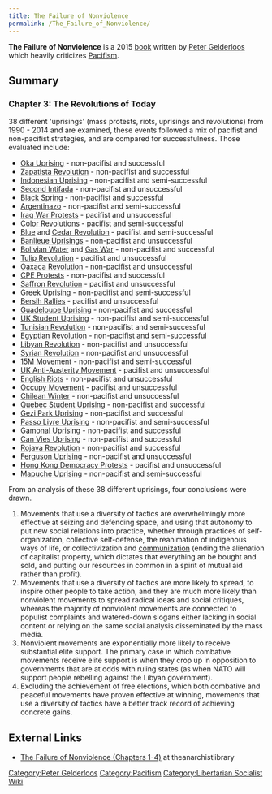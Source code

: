 ```yaml
---
title: The Failure of Nonviolence
permalink: /The_Failure_of_Nonviolence/
---
```


**The Failure of Nonviolence** is a 2015
[book](List_of_Libertarian_Socialist_Media "wikilink") written by [Peter
Gelderloos](Peter_Gelderloos "wikilink") which heavily criticizes
[Pacifism](Pacifism "wikilink").

## Summary

### Chapter 3: The Revolutions of Today

38 different 'uprisings' (mass protests, riots, uprisings and
revolutions) from 1990 - 2014 and are examined, these events followed a
mix of pacifist and non-pacifist strategies, and are compared for
successfulness. Those evaluated include:

- [Oka Uprising](Oka_Uprising "wikilink") - non-pacifist and successful
- [Zapatista Revolution](Zapatista_Revolution "wikilink") - non-pacifist
  and successful
- [Indonesian Uprising](Indonesian_Uprising_(1998) "wikilink") -
  non-pacifist and semi-successful
- [Second Intifada](Second_Intifada "wikilink") - non-pacifist and
  unsuccessful
- [Black Spring](Black_Spring_(Algeria) "wikilink") - non-pacifist and
  successful
- [Argentinazo](Argentinazo "wikilink") - non-pacifist and
  semi-successful
- [Iraq War Protests](Iraq_War_Protests "wikilink") - pacifist and
  unsuccessful
- [Color Revolutions](Color_Revolutions "wikilink") - pacifist and
  semi-successful
- [Blue](Blue_Revolution_(Kuwait) "wikilink") and [Cedar
  Revolution](Cedar_Revolution_(Lebanon) "wikilink") - pacifist and
  semi-successful
- [Banlieue Uprisings](Banlieue_Uprisings_(2005) "wikilink") -
  non-pacifist and unsuccessful
- [Bolivian Water](Water_War_(Bolivia) "wikilink") and [Gas
  War](Gas_War_(Bolivia) "wikilink") - non-pacifist and successful
- [Tulip Revolution](Tulip_Revolution "wikilink") - pacifist and
  unsuccessful
- [Oaxaca Revolution](Oaxaca_Revolution "wikilink") - non-pacifist and
  unsuccessful
- [CPE Protests](CPE_Protests_(2006) "wikilink") - non-pacifist and
  successful
- [Saffron Revolution](Saffron_Revolution "wikilink") - pacifist and
  unsuccessful
- [Greek Uprising](Greek_Uprising_(2008) "wikilink") - non-pacifist and
  semi-successful
- [Bersih Rallies](Bersih_Rallies "wikilink") - pacifist and
  unsuccessful
- [Guadeloupe Uprising](Guadeloupe_Uprising "wikilink") - non-pacifist
  and successful
- [UK Student Uprising](UK_Student_Uprising_(2010) "wikilink") -
  non-pacifist and semi-successful
- [Tunisian Revolution](Tunisian_Revolution "wikilink") - non-pacifist
  and semi-successful
- [Egyptian Revolution](Egyptian_Revolution_(2011) "wikilink") -
  non-pacifist and semi-successful
- [Libyan Revolution](Libyan_Civil_War "wikilink") - non-pacifist and
  unsuccessful
- [Syrian Revolution](Syrian_Revolution "wikilink") - non-pacifist and
  unsuccessful
- [15M Movement](15M_Movement "wikilink") - non-pacifist and
  semi-successful
- [UK Anti-Austerity Movement](UK_Anti-Austerity_Movement "wikilink") -
  pacifist and unsuccessful
- [English Riots](English_Riots_(2011) "wikilink") - non-pacifist and
  unsuccessful
- [Occupy Movement](Occupy_Movement "wikilink") - pacifist and
  unsuccessful
- [Chilean Winter](Chilean_Winter "wikilink") - non-pacifist and
  unsuccessful
- [Quebec Student Uprising](Quebec_Student_Uprising_(2012) "wikilink") -
  non-pacifist and successful
- [Gezi Park Uprising](Gezi_Park_Uprising "wikilink") - non-pacifist and
  successful
- [Passo Livre Uprising](Passo_Livre_Uprising "wikilink") - non-pacifist
  and semi-successful
- [Gamonal Uprising](Gamonal_Uprising "wikilink") - non-pacifist and
  successful
- [Can Vies Uprising](Can_Vies_Uprising "wikilink") - non-pacifist and
  successful
- [Rojava Revolution](Rojava_Revolution "wikilink") - non-pacifist and
  successful
- [Ferguson Uprising](Ferguson_Uprising_(2014) "wikilink") -
  non-pacifist and unsuccessful
- [Hong Kong Democracy
  Protests](Hong_Kong_Democracy_Protests "wikilink") - pacifist and
  unsuccessful
- [Mapuche Uprising](Mapuche_Uprising "wikilink") - non-pacifist and
  semi-successful

From an analysis of these 38 different uprisings, four conclusions were
drawn.

1.  Movements that use a diversity of tactics are overwhelmingly more
    effective at seizing and defending space, and using that autonomy to
    put new social relations into practice, whether through practices of
    self-organization, collective self-defense, the reanimation of
    indigenous ways of life, or collectivization and
    [communization](communization "wikilink") (ending the alienation of
    capitalist property, which dictates that everything an be bought and
    sold, and putting our resources in common in a spirit of mutual aid
    rather than profit).
2.  Movements that use a diversity of tactics are more likely to spread,
    to inspire other people to take action, and they are much more
    likely than nonviolent movements to spread radical ideas and social
    critiques, whereas the majority of nonviolent movements are
    connected to populist complaints and watered-down slogans either
    lacking in social content or relying on the same social analysis
    disseminated by the mass media.
3.  Nonviolent movements are exponentially more likely to receive
    substantial elite support. The primary case in which combative
    movements receive elite support is when they crop up in opposition
    to governments that are at odds with ruling states (as when NATO
    will support people rebelling against the Libyan government).
4.  Excluding the achievement of free elections, which both combative
    and peaceful movements have proven effective at winning, movements
    that use a diversity of tactics have a better track record of
    achieving concrete gains.

## External Links

- [The Failure of Nonviolence (Chapters
  1-4)](https://theanarchistlibrary.org/library/peter-gelderloos-the-failure-of-nonviolence)
  at theanarchistlibrary

[Category:Peter Gelderloos](Category:Peter_Gelderloos "wikilink")
[Category:Pacifism](Category:Pacifism "wikilink") [Category:Libertarian
Socialist Wiki](Category:Libertarian_Socialist_Wiki "wikilink")